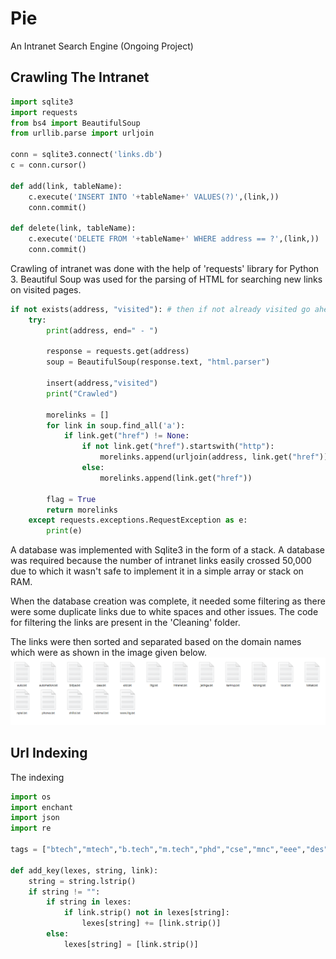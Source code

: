 # Pie
An Intranet Search Engine (Ongoing Project)

## Crawling The Intranet

```python
import sqlite3
import requests
from bs4 import BeautifulSoup
from urllib.parse import urljoin

conn = sqlite3.connect('links.db')
c = conn.cursor()

def add(link, tableName):
	c.execute('INSERT INTO '+tableName+' VALUES(?)',(link,))
	conn.commit()

def delete(link, tableName):
	c.execute('DELETE FROM '+tableName+' WHERE address == ?',(link,))
	conn.commit()

```

Crawling of intranet was done with the help of 'requests' library for Python 3. Beautiful Soup was used for the parsing of HTML for searching new links on visited pages.

```python
if not exists(address, "visited"): # then if not already visited go ahead
	try:
		print(address, end=" - ")

		response = requests.get(address)
		soup = BeautifulSoup(response.text, "html.parser")

		insert(address,"visited")
		print("Crawled")

		morelinks = []
		for link in soup.find_all('a'):
			if link.get("href") != None:
				if not link.get("href").startswith("http"):
					morelinks.append(urljoin(address, link.get("href")))
				else:
					morelinks.append(link.get("href"))

		flag = True
		return morelinks
	except requests.exceptions.RequestException as e: 
		print(e)
```
A database was implemented with Sqlite3 in the form of a stack. A database was required because the number of intranet links easily crossed 50,000 due to which it wasn't safe to implement it in a simple array or stack on RAM. 

When the database creation was complete, it needed some filtering as there were some duplicate links due to white spaces and other issues.
The code for filtering the links are present in the 'Cleaning' folder.

The links were then sorted and separated based on the domain names which were as shown in the image given below.
![alt text](https://github.com/OrionMonk/Pie/blob/master/image_files/3.png)

## Url Indexing

The indexing 
```python
import os
import enchant
import json
import re

tags = ["btech","mtech","b.tech","m.tech","phd","cse","mnc","eee","des","bdes","mdes","vlsi","sem"]

def add_key(lexes, string, link):
	string = string.lstrip()
	if string != "":
		if string in lexes:
			if link.strip() not in lexes[string]:
				lexes[string] += [link.strip()]
		else:
			lexes[string] = [link.strip()]
```
